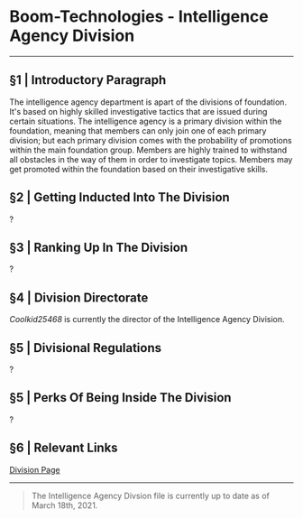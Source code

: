 # Boom-Technologies - Intelligence Agency Division

----------------------------------------------------------

## §1 | Introductory Paragraph
The intelligence agency department is apart of the divisions of foundation. It's based on highly skilled investigative tactics that are issued during certain situations. The intelligence agency is a primary division within the foundation, meaning that members can only join one of each primary division; but each primary division comes with the probability of promotions within the main foundation group. Members are highly trained to withstand all obstacles in the way of them in order to investigate topics. Members may get promoted within the foundation based on their investigative skills.
## §2 | Getting Inducted Into The Division
?
## §3 | Ranking Up In The Division
?
## §4 | Division Directorate
*Coolkid25468* is currently the director of the Intelligence Agency Division.
## §5 | Divisional Regulations
?
## §5 | Perks Of Being Inside The Division
?
## §6 | Relevant Links
[Division Page](https://www.roblox.com/groups/4707753/BT-Intelligence-Agency)

----------------------------------------------------------

> The Intelligence Agency Divsion file is currently up to date as of March 18th, 2021.
